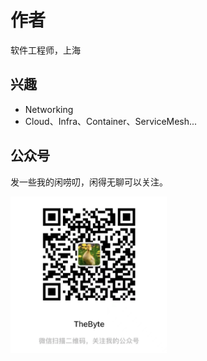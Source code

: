 # 作者

软件工程师，上海

## 兴趣

- Networking
- Cloud、Infra、Container、ServiceMesh...

## 公众号

发一些我的闲唠叨，闲得无聊可以关注。
<div  align="left">
	<img src="./assets/qrcode-v2.png" width = "250"  align=center />
</div>